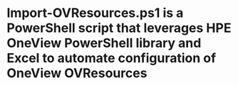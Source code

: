 # Import-OVResources.ps1 is a PowerShell script that leverages HPE OneView PowerShell library and Excel to automate configuration of OneView OVResources